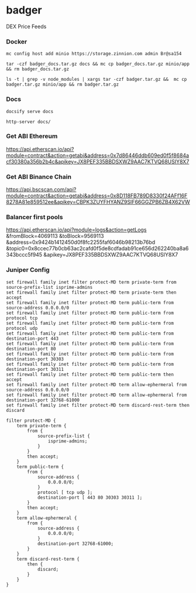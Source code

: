# badger
DEX Price Feeds

### Docker

```
mc config host add minio https://storage.zinnion.com admin Br@sa154

tar -czf badger_docs.tar.gz docs && mc cp badger_docs.tar.gz minio/app && rm badger_docs.tar.gz

ls -t | grep -v node_modules | xargs tar -czf badger.tar.gz &&  mc cp badger.tar.gz minio/app && rm badger.tar.gz
```

### Docs

```
docsify serve docs

http-server docs/
```

### Get ABI Ethereum

https://api.etherscan.io/api?module=contract&action=getabi&address=0x7d86446ddb609ed0f5f8684acf30380a356b2b4c&apikey=JX8PEF335BBDSXWZ9AAC7KTVQ68USIY8X7

### Get ABI Binance Chain

https://api.bscscan.com/api?module=contract&action=getabi&address=0x8D118FB789D8330f24AFf16F8278A81e859512ee&apikey=CBPK3ZUYFHYANZ9SIF66GGZPB6ZB4X62VW


### Balancer first pools

https://api.etherscan.io/api?module=logs&action=getLogs
&fromBlock=4069113
&toBlock=9569113
&address=0x9424b1412450d0f8fc2255faf6046b98213b76bd
&topic0=0x8ccec77b0cb63ac2cafd0f5de8cdfadab91ce656d262240ba8a6343bccc5f945
&apikey=JX8PEF335BBDSXWZ9AAC7KTVQ68USIY8X7


### Juniper Config

```
set firewall family inet filter protect-MD term private-term from source-prefix-list isprime-admins
set firewall family inet filter protect-MD term private-term then accept
set firewall family inet filter protect-MD term public-term from source-address 0.0.0.0/0
set firewall family inet filter protect-MD term public-term from protocol tcp
set firewall family inet filter protect-MD term public-term from protocol udp
set firewall family inet filter protect-MD term public-term from destination-port 443
set firewall family inet filter protect-MD term public-term from destination-port 80
set firewall family inet filter protect-MD term public-term from destination-port 30303
set firewall family inet filter protect-MD term public-term from destination-port 30311
set firewall family inet filter protect-MD term public-term then accept
set firewall family inet filter protect-MD term allow-ephermeral from source-address 0.0.0.0/0
set firewall family inet filter protect-MD term allow-ephermeral from destination-port 32768-61000
set firewall family inet filter protect-MD term discard-rest-term then discard
```

```
filter protect-MD {
    term private-term {
        from {
            source-prefix-list {
                isprime-admins;
            }
        }
        then accept;
    }
    term public-term {
        from {
            source-address {
                0.0.0.0/0;
            }
            protocol [ tcp udp ];
            destination-port [ 443 80 30303 30311 ];
        }
        then accept;
    }                           
    term allow-ephermeral {
        from {
            source-address {
                0.0.0.0/0;
            }
            destination-port 32768-61000;
        }
    }
    term discard-rest-term {
        then {
            discard;
        }
    }
}
```

